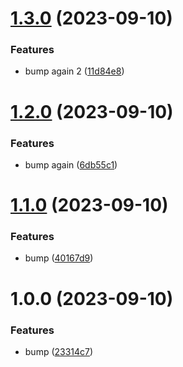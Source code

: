 # [1.3.0](https://github.com/josegoval/typescript-npm-templage-test/compare/v1.2.0...v1.3.0) (2023-09-10)


### Features

* bump again 2 ([11d84e8](https://github.com/josegoval/typescript-npm-templage-test/commit/11d84e836f111fceebbd9cecab25ddc2ee2a3b94))

# [1.2.0](https://github.com/josegoval/typescript-npm-templage-test/compare/v1.1.0...v1.2.0) (2023-09-10)


### Features

* bump again ([6db55c1](https://github.com/josegoval/typescript-npm-templage-test/commit/6db55c1ad43fbec50a08db2cc67af24fbe456cd3))

# [1.1.0](https://github.com/josegoval/typescript-npm-templage-test/compare/v1.0.0...v1.1.0) (2023-09-10)


### Features

* bump ([40167d9](https://github.com/josegoval/typescript-npm-templage-test/commit/40167d9bcb3a2fff26c46698b27edd634b8b10b4))

# 1.0.0 (2023-09-10)


### Features

* bump ([23314c7](https://github.com/josegoval/typescript-npm-templage-test/commit/23314c769340a4515864a90ade6ec0905f1498f0))
